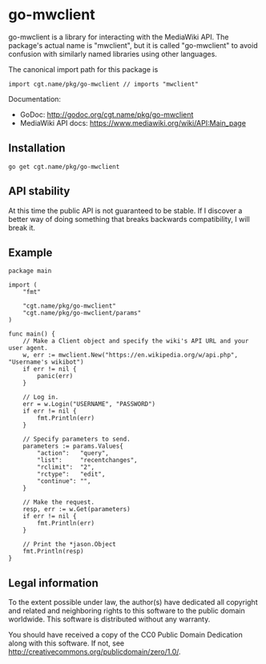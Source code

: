 # go-mwclient

go-mwclient is a library for interacting with the MediaWiki API. The package's
actual name is "mwclient", but it is called "go-mwclient" to avoid confusion
with similarly named libraries using other languages.

The canonical import path for this package is

    import cgt.name/pkg/go-mwclient // imports "mwclient"

Documentation:
- GoDoc: http://godoc.org/cgt.name/pkg/go-mwclient
- MediaWiki API docs: https://www.mediawiki.org/wiki/API:Main_page

## Installation

    go get cgt.name/pkg/go-mwclient

## API stability

At this time the public API is not guaranteed to be stable. If I discover a
better way of doing something that breaks backwards compatibility, I will
break it.

## Example

    package main

    import (
        "fmt"

        "cgt.name/pkg/go-mwclient"
        "cgt.name/pkg/go-mwclient/params"
    )

    func main() {
        // Make a Client object and specify the wiki's API URL and your user agent.
        w, err := mwclient.New("https://en.wikipedia.org/w/api.php", "Username's wikibot")
        if err != nil {
            panic(err)
        }

        // Log in.
        err = w.Login("USERNAME", "PASSWORD")
        if err != nil {
            fmt.Println(err)
        }

        // Specify parameters to send.
        parameters := params.Values{
            "action":   "query",
            "list":     "recentchanges",
            "rclimit":  "2",
            "rctype":   "edit",
            "continue": "",
        }

        // Make the request.
        resp, err := w.Get(parameters)
        if err != nil {
            fmt.Println(err)
        }

        // Print the *jason.Object
        fmt.Println(resp)
    }

## Legal information

To the extent possible under law, the author(s) have dedicated all copyright and
related and neighboring rights to this software to the public domain worldwide.
This software is distributed without any warranty.

You should have received a copy of the CC0 Public Domain Dedication along with
this software. If not, see http://creativecommons.org/publicdomain/zero/1.0/.
